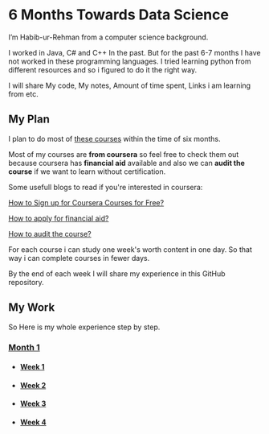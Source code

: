 # 6 Months Towards Data Science

I’m Habib-ur-Rehman from a computer science background.

I worked in Java, C# and C++ In the past. But for the past 6-7 months I have not worked in these programming languages. 
I tried learning python from different resources and so i figured to do it the right way.

I will share My code, My notes, Amount of time spent, Links i am learning from etc.


## My Plan
I plan to do most of [these courses](https://github.com/habibanalytics/6-Months-Towards-Data-Science/blob/master/Files/Courses%20List.md) within the time of six months. 

Most of my courses are **from coursera** so feel free to check them out because coursera has **financial aid** available and also we can **audit the course** if we want to learn without certification. 

Some usefull blogs to read if you're interested in coursera:

[How to Sign up for Coursera Courses for Free?](https://www.classcentral.com/report/coursera-signup-for-free/)

[How to apply for financial aid?](https://learner.coursera.help/hc/en-us/articles/209819033-Apply-for-Financial-Aid-or-a-Scholarship)

[How to audit the course?](https://learner.coursera.help/hc/en-us/articles/209818613-Enrollment-options)

For each course i can study one week's worth content in one day. So that way i can complete courses in fewer days.

By the end of each week I will share my experience in this GitHub repository.

## My Work
So Here is my whole experience step by step.
### [Month 1](https://github.com/habibanalytics/6-Months-Towards-Data-Science/blob/master/Months/Month%201.md)
* #### [Week 1](https://github.com/habibanalytics/6-Months-Towards-Data-Science/blob/master/Weeks/M1%20Week%201.md)
* #### [Week 2](https://github.com/habibanalytics/6-Months-Towards-Data-Science/blob/master/Weeks/M1%20Week%202.md)
* #### [Week 3](https://github.com/habibanalytics/6-Months-Towards-Data-Science/blob/master/Weeks/M1%20Week%203.md)
* #### [Week 4](https://github.com/habibanalytics/6-Months-Towards-Data-Science/blob/master/Weeks/M1%20Week%204.md)

